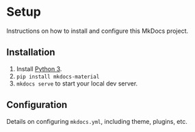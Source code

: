 # Setup

Instructions on how to install and configure this MkDocs project.

## Installation

1. Install [Python 3](https://www.python.org).
2. `pip install mkdocs-material`
3. `mkdocs serve` to start your local dev server.

## Configuration
Details on configuring `mkdocs.yml`, including theme, plugins, etc.
